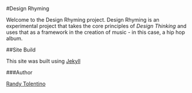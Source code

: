 #Design Rhyming

Welcome to the Design Rhyming project. Design Rhyming is an experimental project that takes the core principles of *Design Thinking* and uses that as a framework in the creation of music - in this case, a hip hop album.

##Site Build  

This site was built using [Jekyll](https://jekyllrb.com/)

###Author

[Randy Tolentino](https://randytolentino.com)